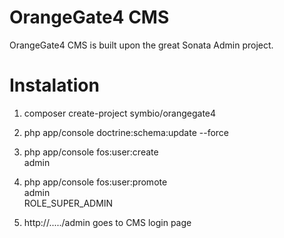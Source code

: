 OrangeGate4 CMS
===============

OrangeGate4 CMS is built upon the great Sonata Admin project.

Instalation
===========

1. composer create-project symbio/orangegate4

1. php app/console doctrine:schema:update --force

1. php app/console fos:user:create<br>
   admin

1. php app/console fos:user:promote<br>
   admin<br>
   ROLE_SUPER_ADMIN

1. http://...../admin goes to CMS login page
